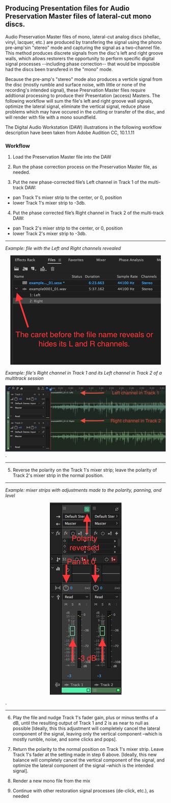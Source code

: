 ## Producing Presentation files for Audio Preservation Master files of lateral-cut mono discs.

Audio Preservation Master files of mono, lateral-cut analog discs (shellac, vinyl, lacquer, etc.) are produced by transfering the signal using the phono pre-amp'sin "stereo" mode and capturing the signal as a two-channel file.  This method produces discrete signals from the disc's left and right groove walls, which allows restorers the opportunity to perform specific digital signal processes --including phase correction-- that would be impossible had the discs been transfered in the "mono" mode.  

Because the pre-amp's "stereo" mode also produces a verticle signal from the disc (mostly rumble and surface noise, with little or none of the recording's intended signal), these Presrvation Master files require addtional processing to produce their Presentation (access) Masters. The following workflow will sum the file's left and right groove wall signals, optimize the lateral signal, eliminate the vertical signal, reduce phase problems which may have occured in the cutting or transfer of the disc, and will render with file with a mono soundfield.

The Digital Audio Workstation (DAW) illustrations in the following workflow description have been taken from Adobe Audition CC, 10.1.1.11  

### Workflow

1)	Load the Preservation Master file into the DAW

2)	Run the phase correction process on the Preservation Master file, as needed.    

3)	Put the new phase-corrected file’s Left channel in Track 1 of the multi-track DAW:  

* pan Track 1's mixer strip to the center, or 0, position  
* lower Track 1's mixer strip to -3db.

4)	Put the phase corrected file’s Right channel in Track 2 of the multi-track DAW: 

* pan Track 2's mixer strip to the center, or 0, position  
* lower Track 2's mixer strip to -3db.  
  
  
---
*Example: file with the Left and Right channels revealed*

<p align="center"><img src="MonoDisc_1.JPG" /></p>


    
*Example: file's Right channel in Track 1 and its Left channel in Track 2 of a multitrack session*    

![tracks 1 and 2](MonoDisc_2a.jpg). 

---
5)	Reverse the polarity on the Track 1's mixer strip; leave the polarity of Track 2's mixer strip in the normal position.  

---

*Example: mixer strips with adjustments made to the polarity, panning, and level*   


<p align="center"><img src="MonoDisc_3.JPG" /></p>.  

---

6)	Play the file and nudge Track 1's fader gain, plus or minus tenths of a dB, until the resulting output of Track 1 and 2 is as near to null as possible [Ideally, this this adjustment will completely cancel the lateral component of the signal, leaving only the vertical component –which is mostly rumble, noise, and some clicks and pops].

7)	Return the polarity to the normal position on Track 1's mixer strip.  Leave Track 1's fader at the setting made in step 6 above. [Ideally, this new balance will completely cancel the vertical component of the signal, and optimize the lateral component of the signal –which is the intended signal].

8)	Render a new mono file from the mix

9)	Continue with other restoration signal processes (de-click, etc.), as needed
